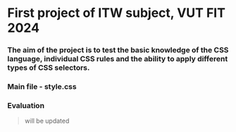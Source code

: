 # First project of ITW subject, VUT FIT 2024

### The aim of the project is to test the basic knowledge of the CSS language, individual CSS rules and the ability to apply different types of CSS selectors.

### Main file - style.css

### Evaluation

> will be updated
